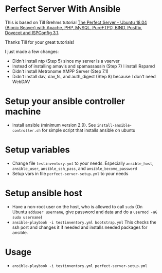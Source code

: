 # Perfect Server With Ansible

This is based on Till Brehms tutorial [The Perfect Server - Ubuntu 18.04 (Bionic Beaver) with Apache, PHP, MySQL, PureFTPD, BIND, Postfix, Dovecot and ISPConfig 3.1](https://www.howtoforge.com/tutorial/perfect-server-ubuntu-18.04-with-apache-php-myqsl-pureftpd-bind-postfix-doveot-and-ispconfig/).

Thanks Till for your great tutorials!

I just made a few changes:

- Didn't install ntp (Step 5) since my server is a vserver
- Instead of installing amavis and spamassassin (Step 7) I install Rspamd
- Didn't install Metronome XMPP Server (Step 7.1)
- Didn't install dav, dav_fs, and auth_digest (Step 8) because I don't need WebDAV

# Setup your ansible controller machine

- Install ansible (minimum version 2.9).
  See `install-ansible-controller.sh` for simple script that installs ansible on ubuntu

# Setup variables

- Change file `testinventory.yml` to your needs. Especially `ansible_host`, `ansible_user`, `ansible_ssh_pass`, and `ansible_become_password`
- Setup vars in file `perfect-server-setup.yml` to your needs

# Setup ansible host

- Have a non-root user on the host, who is allowed to call `sudo`
  (On Ubuntu `adduser username`, give password and data and do a `usermod -aG sudo username`)
- `ansible-playbook -i testinventory.yml bootstrap.yml`
  This checks the ssh port and changes it if needed and installs needed packages for ansible.

# Usage

- `ansible-playbook -i testinventory.yml perfect-server-setup.yml`
